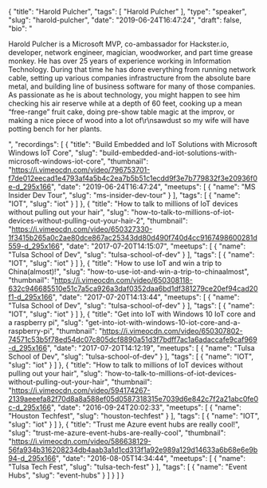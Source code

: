 {
  "title": "Harold Pulcher",
  "tags": [
    "Harold Pulcher"
  ],
  "type": "speaker",
  "slug": "harold-pulcher",
  "date": "2019-06-24T16:47:24",
  "draft": false,
  "bio": "<p>Harold Pulcher is a Microsoft MVP, co-ambassador for Hackster.io, developer, network engineer, magician, woodworker, and part time grease monkey. He has over 25 years of experience working in Information Technology. During that time he has done everything from running network cable, setting up various companies infrastructure from the absolute bare metal, and building line of business software for many of those companies. As passionate as he is about technology, you might happen to see him checking his air reserve while at a depth of 60 feet, cooking up a mean “free-range” fruit cake, doing pre-show table magic at the improv, or making a nice piece of wood into a lot of\r\nsawdust so my wife will have potting bench for her plants.</p>",
  "recordings": [
    {
      "title": "Build Embedded and IoT Solutions with Microsoft Windows IoT Core",
      "slug": "build-embedded-and-iot-solutions-with-microsoft-windows-iot-core",
      "thumbnail": "https://i.vimeocdn.com/video/796753701-f7de012eecad1e4793af4a5b4c2ea7b5b51c1ecdd9f3e7b779832f3e20936f0e-d_295x166",
      "date": "2019-06-24T16:47:24",
      "meetups": [
        {
          "name": "MS Insider Dev Tour",
          "slug": "ms-insider-dev-tour"
        }
      ],
      "tags": [
        {
          "name": "IOT",
          "slug": "iot"
        }
      ]
    },
    {
      "title": "How to talk to millions of IoT devices without pulling out your hair",
      "slug": "how-to-talk-to-millions-of-iot-devices-without-pulling-out-your-hair-2",
      "thumbnail": "https://i.vimeocdn.com/video/650327330-1f3415b265a0c2ae80dce867ac25343dd80d490f740d4cc9167498600281d559-d_295x166",
      "date": "2017-07-20T14:15:07",
      "meetups": [
        {
          "name": "Tulsa School of Dev",
          "slug": "tulsa-school-of-dev"
        }
      ],
      "tags": [
        {
          "name": "IOT",
          "slug": "iot"
        }
      ]
    },
    {
      "title": "How to use IoT and win a trip to China(almost)!",
      "slug": "how-to-use-iot-and-win-a-trip-to-chinaalmost",
      "thumbnail": "https://i.vimeocdn.com/video/650308118-632c946685510e51c7a5ca926a3daf0352daa6bd1df381279ce20ef94cad20f1-d_295x166",
      "date": "2017-07-20T14:13:44",
      "meetups": [
        {
          "name": "Tulsa School of Dev",
          "slug": "tulsa-school-of-dev"
        }
      ],
      "tags": [
        {
          "name": "IOT",
          "slug": "iot"
        }
      ]
    },
    {
      "title": "Get into IoT with Windows 10 IoT core and a raspberry pi",
      "slug": "get-into-iot-with-windows-10-iot-core-and-a-raspberry-pi",
      "thumbnail": "https://i.vimeocdn.com/video/650307802-74571c53b5f78ed54dc07c805dcf8890a51d3f7bdff7ac1a6adaccafe9caf969-d_295x166",
      "date": "2017-07-20T14:12:19",
      "meetups": [
        {
          "name": "Tulsa School of Dev",
          "slug": "tulsa-school-of-dev"
        }
      ],
      "tags": [
        {
          "name": "IOT",
          "slug": "iot"
        }
      ]
    },
    {
      "title": "How to talk to millions of IoT devices without pulling out your hair",
      "slug": "how-to-talk-to-millions-of-iot-devices-without-pulling-out-your-hair",
      "thumbnail": "https://i.vimeocdn.com/video/594174267-2139aeeefa82f70d8a8a588ef05d0587318315e7039d6e842c7f2a21abc0fe0c-d_295x166",
      "date": "2016-09-24T20:02:33",
      "meetups": [
        {
          "name": "Houston Techfest",
          "slug": "houston-techfest"
        }
      ],
      "tags": [
        {
          "name": "IOT",
          "slug": "iot"
        }
      ]
    },
    {
      "title": "Trust me Azure event hubs are really cool!",
      "slug": "trust-me-azure-event-hubs-are-really-cool",
      "thumbnail": "https://i.vimeocdn.com/video/586638129-56fa934b316208234db4aab3a1d1cd313f1a92e989a129d14633a6b68e6e9b94-d_295x166",
      "date": "2016-08-05T14:34:44",
      "meetups": [
        {
          "name": "Tulsa Tech Fest",
          "slug": "tulsa-tech-fest"
        }
      ],
      "tags": [
        {
          "name": "Event Hubs",
          "slug": "event-hubs"
        }
      ]
    }
  ]
}
